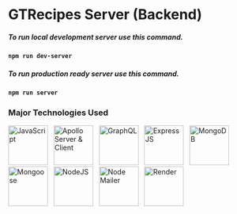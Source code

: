 # GTRecipes Server (Backend)

##### To run local development server use this command.

**<code>npm run dev-server</code>**

##### To run production ready server use this command.

**<code>npm run server</code>**

### Major Technologies Used

<p>
    <img src="https://lh3.googleusercontent.com/u/0/d/1DcPW9SVkmSb8KHCRVhYfJbfWBJVgW5RJ=w1920-h653-iv1" width="80px" height="80px" alt="JavaScript" />
    &nbsp;
    <img src="https://lh3.googleusercontent.com/u/0/d/1LrhmHX2EMmWjgHukxEYLKl82prblTvfj=w1920-h653-iv1" width="80px" height="80px" alt="Apollo Server & Client" />
    &nbsp;
    <img src="https://lh3.googleusercontent.com/u/0/d/14Vhsodc_CwDP1NXG5QbkbZZtDhglO8K9=w1920-h653-iv1" width="80px" height="80px" alt="GraphQL" />
    &nbsp;
    <img src="https://lh3.googleusercontent.com/u/0/d/1GzJKxt74lzm6b8-BF7zMDLjPhFa7vf-y=w1920-h653-iv1" width="80px" height="80px" alt="Express JS" />
    &nbsp;
    <img src="https://lh3.googleusercontent.com/u/0/d/1O66qNTKcLB-cC6ULNygg5a8I85Hw-jPJ=w1920-h653-iv1" width="80px" height="80px" alt="MongoDB" />
    &nbsp;
    <img src="https://lh3.googleusercontent.com/u/0/d/1vGnvO4RmRqsKUowK4tkFnEn1W8VqQPQf=w1920-h653-iv1" width="80px" height="80px" alt="Mongoose" />
    &nbsp;
    <img src="https://lh3.googleusercontent.com/u/0/d/1VY4HZL_EShi-S2PFmq3BnsjHPR97ZUFi=w1920-h653-iv1" width="80px" height="80px" alt="NodeJS" />
    &nbsp;
    <img src="https://lh3.googleusercontent.com/u/0/d/1WcEZ57YEdaZ9IzgnneLRa1CcJW9FO2od=w1920-h653-iv1" width="80px" height="80px" alt="Node Mailer" />
    &nbsp;
    <img src="https://lh3.googleusercontent.com/u/0/d/1-Z84rr8T9IQFfMIvZ_NEXZG6w-4b2GAJ=w1920-h653-iv1" width="80px" height="80px" alt="Render" />
</p>